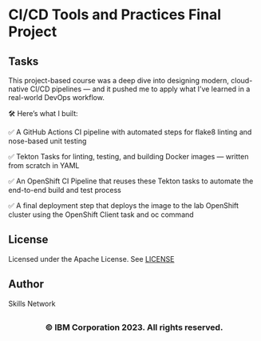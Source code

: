 # CI/CD Tools and Practices Final Project 


## Tasks

This project-based course was a deep dive into designing modern, cloud-native CI/CD pipelines — and it pushed me to apply what I’ve learned in a real-world DevOps workflow.

🛠️ Here’s what I built:

✅ A GitHub Actions CI pipeline with automated steps for flake8 linting and nose-based unit testing

✅ Tekton Tasks for linting, testing, and building Docker images — written from scratch in YAML

✅ An OpenShift CI Pipeline that reuses these Tekton tasks to automate the end-to-end build and test process

✅ A final deployment step that deploys the image to the lab OpenShift cluster using the OpenShift Client task and oc command

## License

Licensed under the Apache License. See [LICENSE](/LICENSE)

## Author

Skills Network

## <h3 align="center"> © IBM Corporation 2023. All rights reserved. <h3/>
